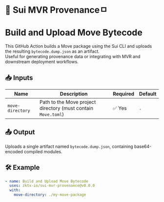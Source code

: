 # 🚀 Sui MVR Provenanceㅁ

# Build and Upload Move Bytecode

This GitHub Action builds a Move package using the Sui CLI and uploads the resulting `bytecode.dump.json` as an artifact.  
Useful for generating provenance data or integrating with MVR and downstream deployment workflows.

## 📥 Inputs

| Name            | Description                                                                  | Required | Default |
|-----------------|------------------------------------------------------------------------------|----------|---------|
| `move-directory`| Path to the Move project directory (must contain `Move.toml`)                | ✅ Yes   | `.`     |

## 📤 Output

Uploads a single artifact named `bytecode.dump.json`, containing base64-encoded compiled modules.

## 🛠 Example

```yaml
- name: Build and Upload Move Bytecode
  uses: zktx-io/sui-mvr-provenance@v0.0.0
  with:
    move-directory: ./my-move-package
```
